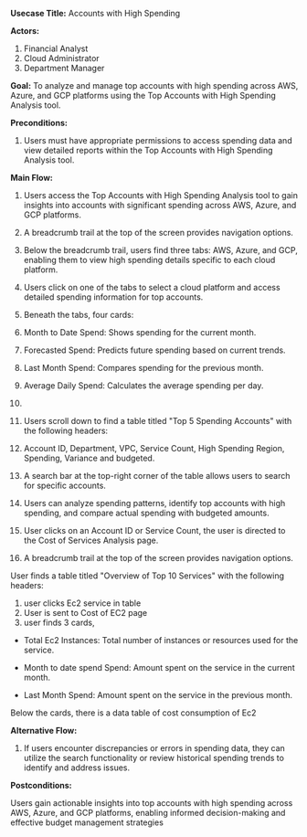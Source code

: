 **Usecase Title:** Accounts with High Spending 

**Actors:**

1. Financial Analyst
1. Cloud Administrator
1. Department Manager

**Goal:** To analyze and manage top accounts with high spending across AWS, Azure, and GCP platforms using the Top Accounts with High Spending Analysis tool.

**Preconditions:**

1. Users must have appropriate permissions to access spending data and view detailed reports within the Top Accounts with High Spending Analysis tool.

**Main Flow:**

1. Users access the Top Accounts with High Spending Analysis tool to gain insights into accounts with significant spending across AWS, Azure, and GCP platforms.
1. A breadcrumb trail at the top of the screen provides navigation options.
1. Below the breadcrumb trail, users find three tabs: AWS, Azure, and GCP, enabling them to view high spending details specific to each cloud platform.
1. Users click on one of the tabs to select a cloud platform and access detailed spending information for top accounts.
1. Beneath the tabs, four cards:
1. Month to Date Spend: Shows spending for the current month.
1. Forecasted Spend: Predicts future spending based on current trends.
1. Last Month Spend: Compares spending for the previous month.
1. Average Daily Spend: Calculates the average spending per day.
2. <br>
1. Users scroll down to find a table titled "Top 5 Spending Accounts" with the following headers:
1. Account ID, Department, VPC, Service Count, High Spending Region, Spending, Variance and budgeted.

1. A search bar at the top-right corner of the table allows users to search for specific accounts.
1. Users can analyze spending patterns, identify top accounts with high spending, and compare actual spending with budgeted amounts.
1. User clicks on an Account ID or Service Count, the user is directed to the Cost of Services Analysis page.

1. A breadcrumb trail at the top of the screen provides navigation options.



User finds a table titled "Overview of Top 10 Services" with the following headers:

1. user clicks Ec2 service in table
2. User is sent to Cost of EC2 page
3. user finds 3 cards,


- Total Ec2 Instances: Total number of instances or resources used for the service.

- Month to date spend Spend: Amount spent on the service in the current month.

- Last Month Spend: Amount spent on the service in the previous month.

Below the cards, there is a data table of cost consumption of Ec2

**Alternative Flow:**

1. If users encounter discrepancies or errors in spending data, they can utilize the search functionality or review historical spending trends to identify and address issues.

**Postconditions:**

Users gain actionable insights into top accounts with high spending across AWS, Azure, and GCP platforms, enabling informed decision-making and effective budget management strategies
